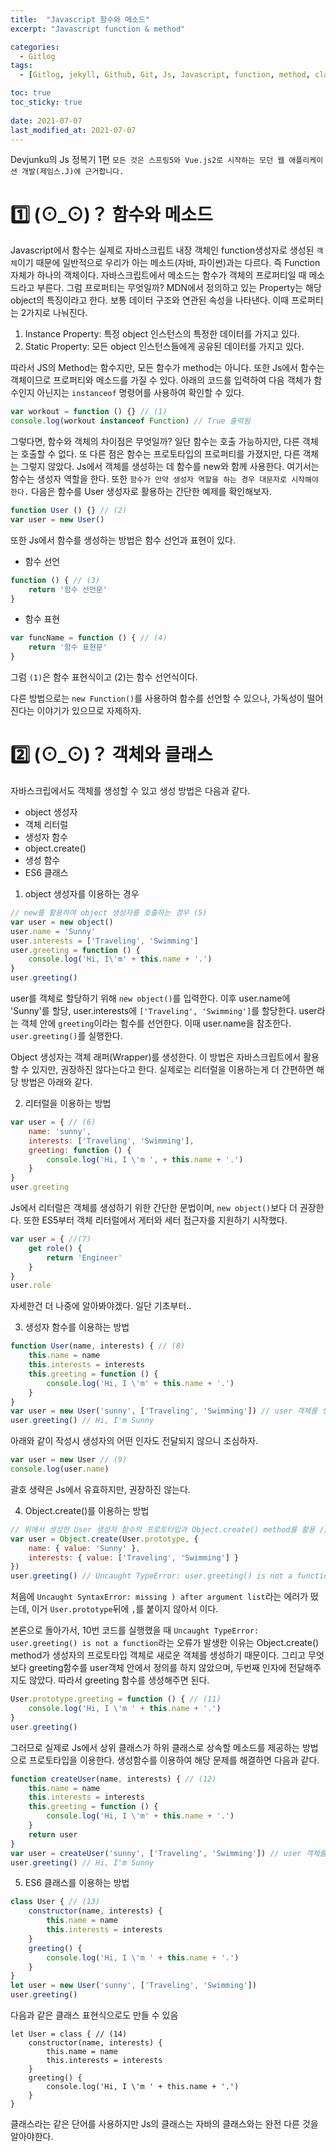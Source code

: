 ```yaml
---
title:  "Javascript 함수와 메소드"
excerpt: "Javascript function & method"

categories:
  - Gitlog
tags:
  - [Gitlog, jekyll, Github, Git, Js, Javascript, function, method, class]

toc: true
toc_sticky: true
 
date: 2021-07-07
last_modified_at: 2021-07-07
---
```



Devjunku의 Js 정복기 1편 `모든 것은 스프링5와 Vue.js2로 시작하는 모던 웹 애플리케이션 개발(제임스.J)에 근거합니다.`

# 1️⃣ (⊙_⊙)？ 함수와 메소드

Javascript에서 함수는 실제로 자바스크립트 내장 객체인 function생성자로 생성된 `객체`이기 때문에 일반적으로 우리가 아는 메소드(자바, 파이썬)과는 다르다. 즉 Function 자체가 하나의 객체이다. 자바스크립트에서 메소드는 함수가 객체의 프로퍼티일 때 메소드라고 부른다. 그럼 프로퍼티는 무엇일까? MDN에서 정의하고 있는 Property는 해당 object의 특징이라고 한다. 보통 데이터 구조와 연관된 속성을 나타낸다. 이때 프로퍼티는 2가지로 나눠진다.

1. Instance Property: 특정 object 인스턴스의 특정한 데이터를 가지고 있다.
2. Static Property: 모든 object 인스턴스들에게 공유된 데이터를 가지고 있다.

따라서 JS의 Method는 함수지만, 모든 함수가 method는 아니다. 또한 Js에서 함수는 객체이므로 프로퍼티와 메소드를 가질 수 있다. 아래의 코드를 입력하여 다음 객체가 함수인지 아닌지는 `instanceof` 명령어를 사용하여 확인할 수 있다.

```javascript
var workout = function () {} // (1)
console.log(workout instanceof Function) // True 출력됨 
```

그렇다면, 함수와 객체의 차이점은 무엇일까? 일단 함수는 호출 가능하지만, 다른 객체는 호출할 수 없다. 또 다른 점은 함수는 프로토타입의 프로퍼티를 가졌지만, 다른 객체는 그렇지 않았다. Js에서 객체를 생성하는 데 함수를 new와 함께 사용한다. 여기서는 함수는 생성자 역할을 한다. 또한 `함수가 만약 생성자 역할을 하는 경우 대문자로 시작해야 한다.` 다음은 함수를 User 생성자로 활용하는 간단한 예제를 확인해보자.

```javascript
function User () {} // (2)
var user = new User()
```

또한 Js에서 함수를 생성하는 방법은 함수 선언과 표현이 있다. 

- 함수 선언

```js
function () { // (3)
    return '함수 선언문'
}
```

- 함수 표현

```js
var funcName = function () { // (4)
    return '함수 표현문'
}
```

그럼 `(1)`은 함수 표현식이고 (2)는 함수 선언식이다.

다른 방법으로는 `new Function()`를 사용하여 함수를 선언할 수 있으나, 가독성이 떨어진다는 이야기가 있으므로 자제하자.

# 2️⃣ (⊙_⊙)？ 객체와 클래스

자바스크립에서도 객체를 생성할 수 있고 생성 방법은 다음과 같다.

- object 생성자
- 객체 리터럴
- 생성자 함수
- object.create()
- 생성 함수
- ES6 클래스

1. object 생성자를 이용하는 경우

```js
// new를 활용하여 object 생성자를 호출하는 경우 (5)
var user = new object()
user.name = 'Sunny'
user.interests = ['Traveling', 'Swimming']
user.greeting = function () {
    console.log('Hi, I\'m' + this.name + '.')
}
user.greeting()
```

user를 객체로 할당하기 위해 `new object()`를 입력한다. 이후 user.name에 'Sunny'를 할당, user.interests에 `['Traveling', 'Swimming']`를 할당한다. user라는 객체 안에 `greeting`이라는 함수를 선언한다. 이때 user.name을 참조한다. `user.greeting()`를 실행한다.

Object 생성자는 객체 래퍼(Wrapper)를 생성한다. 이 방법은 자바스크립트에서 활용할 수 있지만, 권장하진 않다는다고 한다. 실제로는 리터럴을 이용하는게 더 간편하면 해당 방법은 아래와 같다.

2. 리터럴을 이용하는 방법

```js
var user = { // (6)
    name: 'sunny',
    interests: ['Traveling', 'Swimming'],
    greeting: function () {
        console.log('Hi, I \'m ', + this.name + '.')
    }
}
user.greeting
```

Js에서 리터럴은 객체를 생성하기 위한 간단한 문법이며, `new object()`보다 더 권장한다. 또한 ES5부터 객체 리터럴에서 게터와 세터 접근자를 지원하기 시작했다.

```js
var user = { //(7)
    get role() {
        return 'Engineer'
    }
}
user.role
```

자세한건 더 나중에 알아봐야겠다. 일단 기초부터..

3. 생성자 함수를 이용하는 방법

```js
function User(name, interests) { // (8)
    this.name = name
    this.interests = interests
    this.greeting = function () {
        console.log('Hi, I \'m' + this.name + '.')
    }
}
var user = new User('sunny', ['Traveling', 'Swimming']) // user 객체를 생성하기 위해 new를 사용
user.greeting() // Hi, I'm Sunny
```

아래와 같이 작성시 생성자의 어떤 인자도 전달되지 않으니 조심하자.

```js
var user = new User // (9)
console.log(user.name)
```

괄호 생략은 Js에서 유효하지만, 권장하진 않는다.

4. Object.create()를 이용하는 방법

```js
// 위에서 생성한 User 생성자 함수의 프로토타입과 Object.create() method를 활용 // (10)
var user = Object.create(User.prototype, {
    name: { value: 'Sunny' },
    interests: { value: ['Traveling', 'Swimming'] }
})
user.greeting() // Uncaught TypeError: user.greeting() is not a function 출력
```

처음에 `Uncaught SyntaxError: missing ) after argument list`라는 에러가 떴는데, 이거 `User.prototype`뒤에 `,`를 붙이지 않아서 이다. 

본론으로 돌아가서, 10번 코드를 실행했을 때 `Uncaught TypeError: user.greeting() is not a function`라는 오류가 발생한 이유는 Object.create() method가 생성자의 프로토타입 객체로 새로운 객체를 생성하기 때문이다. 그리고 무엇보다 greeting함수를 user객체 안에서 정의를 하지 않았으며, 두번째 인자에 전달해주지도 않았다. 따라서 greeting 함수를 생성해주면 된다.

```js
User.prototype.greeting = function () { // (11)
    console.log('Hi, I \'m ' + this.name + '.')
}
user.greeting()
```

그러므로 실제로 Js에서 상위 클래스가 하위 클래스로 상속할 메소드를 제공하는 방법으로 프로토타입을 이용한다. 생성함수를 이용하여 해당 문제를 해결하면 다음과 같다.

```js
function createUser(name, interests) { // (12)
    this.name = name
    this.interests = interests
    this.greeting = function () {
        console.log('Hi, I \'m' + this.name + '.')
    }
    return user
}
var user = createUser('sunny', ['Traveling', 'Swimming']) // user 객체를 생성하기 위해 new를 사용
user.greeting() // Hi, I'm Sunny
```

5. ES6 클래스를 이용하는 방법

```js
class User { // (13)
    constructor(name, interests) {
        this.name = name
        this.interests = interests
    }
    greeting() {
        console.log('Hi, I \'m ' + this.name + '.')
    }
}
let user = new User('sunny', ['Traveling', 'Swimming'])
user.greeting()
```

다음과 같은 클래스 표현식으로도 만들 수 있음

```Js
let User = class { // (14)
    constructor(name, interests) {
        this.name = name
        this.interests = interests
    }
    greeting() {
        console.log('Hi, I \'m ' + this.name + '.')
    }
}
```

클래스라는 같은 단어를 사용하지만 Js의 클래스는 자바의 클래스와는 완전 다른 것을 알아야한다.